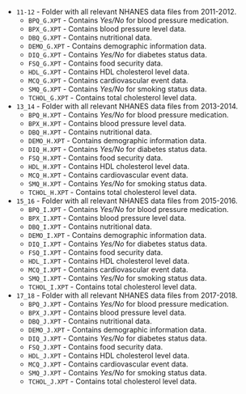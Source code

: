 - `11-12` - Folder with all relevant NHANES data files from 2011-2012.
  -   `BPQ_G.XPT` - Contains *Yes/No* for blood pressure medication.
  -   `BPX_G.XPT` - Contains blood pressure level data.
  -   `DBQ_G.XPT` - Contains nutritional data.
  -   `DEMO_G.XPT` - Contains demographic information data.
  -   `DIQ_G.XPT` - Contains *Yes/No* for diabetes status data.
  -   `FSQ_G.XPT` - Contains food security data.
  -   `HDL_G.XPT` - Contains HDL cholesterol level data.
  -   `MCQ_G.XPT` - Contains cardiovascular event data.
  -   `SMQ_G.XPT` - Contains *Yes/No* for smoking status data.
  -   `TCHOL_G.XPT` - Contains total cholesterol level data.
- `13_14` - Folder with all relevant NHANES data files from 2013-2014.
  -   `BPQ_H.XPT` - Contains *Yes/No* for blood pressure medication.
  -   `BPX_H.XPT` - Contains blood pressure level data.
  -   `DBQ_H.XPT` - Contains nutritional data.
  -   `DEMO_H.XPT` - Contains demographic information data.
  -   `DIQ_H.XPT` - Contains *Yes/No* for diabetes status data.
  -   `FSQ_H.XPT` - Contains food security data.
  -   `HDL_H.XPT` - Contains HDL cholesterol level data.
  -   `MCQ_H.XPT` - Contains cardiovascular event data.
  -   `SMQ_H.XPT` - Contains *Yes/No* for smoking status data.
  -   `TCHOL_H.XPT` - Contains total cholesterol level data.
- `15_16` - Folder with all relevant NHANES data files from 2015-2016.
  -   `BPQ_I.XPT` - Contains *Yes/No* for blood pressure medication.
  -   `BPX_I.XPT` - Contains blood pressure level data.
  -   `DBQ_I.XPT` - Contains nutritional data.
  -   `DEMO_I.XPT` - Contains demographic information data.
  -   `DIQ_I.XPT` - Contains *Yes/No* for diabetes status data.
  -   `FSQ_I.XPT` - Contains food security data.
  -   `HDL_I.XPT` - Contains HDL cholesterol level data.
  -   `MCQ_I.XPT` - Contains cardiovascular event data.
  -   `SMQ_I.XPT` - Contains *Yes/No* for smoking status data.
  -   `TCHOL_I.XPT` - Contains total cholesterol level data.
- `17_18` - Folder with all relevant NHANES data files from 2017-2018.
  -   `BPQ_J.XPT` - Contains *Yes/No* for blood pressure medication.
  -   `BPX_J.XPT` - Contains blood pressure level data.
  -   `DBQ_J.XPT` - Contains nutritional data.
  -   `DEMO_J.XPT` - Contains demographic information data.
  -   `DIQ_J.XPT` - Contains *Yes/No* for diabetes status data.
  -   `FSQ_J.XPT` - Contains food security data.
  -   `HDL_J.XPT` - Contains HDL cholesterol level data.
  -   `MCQ_J.XPT` - Contains cardiovascular event data.
  -   `SMQ_J.XPT` - Contains *Yes/No* for smoking status data.
  -   `TCHOL_J.XPT` - Contains total cholesterol level data.
